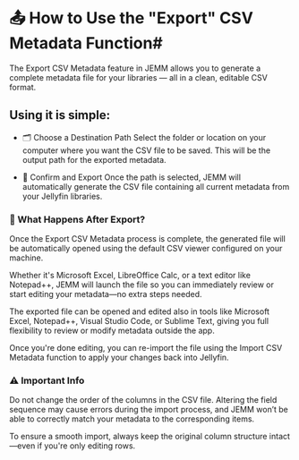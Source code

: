 # 📤 How to Use the "Export" CSV Metadata Function#

The Export CSV Metadata feature in JEMM allows you to generate a complete metadata file for your libraries — all in a clean, editable CSV format.

## Using it is simple: ##

 - 🗂️ Choose a Destination Path Select the folder or location on your computer where you want the CSV file to be saved. This will be the output path for the exported metadata.

- 📄 Confirm and Export Once the path is selected, JEMM will automatically generate the CSV file containing all current metadata from your Jellyfin libraries.

### 📂 What Happens After Export? ###

Once the Export CSV Metadata process is complete, the generated file will be automatically opened using the default CSV viewer configured on your machine.

Whether it's Microsoft Excel, LibreOffice Calc, or a text editor like Notepad++, JEMM will launch the file so you can immediately review or start editing your metadata—no extra steps needed.

The exported file can be opened and edited also in tools like Microsoft Excel, Notepad++, Visual Studio Code, or Sublime Text, giving you full flexibility to review or modify metadata outside the app.

Once you're done editing, you can re-import the file using the Import CSV Metadata function to apply your changes back into Jellyfin.

### **⚠️ Important Info** ###

Do not change the order of the columns in the CSV file. Altering the field sequence may cause errors during the import process, and JEMM won’t be able to correctly match your metadata to the corresponding items.

To ensure a smooth import, always keep the original column structure intact—even if you're only editing rows.